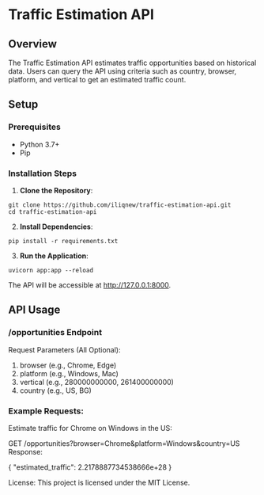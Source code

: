 # Traffic Estimation API

## Overview

The Traffic Estimation API estimates traffic opportunities based on historical data. Users can query the API using criteria such as country, browser, platform, and vertical to get an estimated traffic count.

## Setup

### Prerequisites

- Python 3.7+
- Pip

### Installation Steps

1. **Clone the Repository**:
```
git clone https://github.com/iliqnew/traffic-estimation-api.git
cd traffic-estimation-api
```

2. **Install Dependencies**:
```
pip install -r requirements.txt
```

3. **Run the Application**:
```
uvicorn app:app --reload
```

The API will be accessible at http://127.0.0.1:8000.


## API Usage
### /opportunities Endpoint
Request Parameters (All Optional):
1. browser (e.g., Chrome, Edge)
2. platform (e.g., Windows, Mac)
3. vertical (e.g., 280000000000, 261400000000)
4. country (e.g., US, BG)

### Example Requests:
Estimate traffic for Chrome on Windows in the US:

GET /opportunities?browser=Chrome&platform=Windows&country=US
Response:

{
    "estimated_traffic": 2.2178887734538666e+28
}

License: This project is licensed under the MIT License.